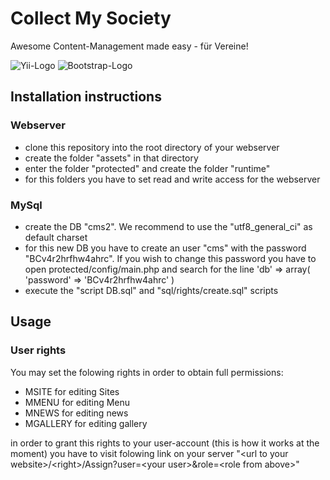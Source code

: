 # Collect My Society

Awesome Content-Management made easy - für Vereine!

![Yii-Logo](http://static.yiiframework.com/css/img/logo.png)
![Bootstrap-Logo](http://www.omarketingo.com/img/logos/bootstrap.png)

## Installation instructions

### Webserver
- clone this repository into the root directory of your webserver
- create the folder "assets" in that directory
- enter the folder "protected" and create the folder "runtime" 
- for this folders you have to set read and write access for the webserver

### MySql
- create the DB "cms2". We recommend to use the "utf8_general_ci" as default charset 
- for this new DB you have to create an user "cms" with the password "BCv4r2hrfhw4ahrc". If you wish to change this password you have to open protected/config/main.php and search for the line 'db' => array( 'password' => 'BCv4r2hrfhw4ahrc' )
- execute the "script DB.sql" and "sql/rights/create.sql" scripts

## Usage

### User rights
You may set the folowing rights in order to obtain full permissions:
- MSITE for editing Sites
- MMENU for editing Menu
- MNEWS for editing news
- MGALLERY for editing gallery

in order to grant this rights to your user-account (this is how it works at the moment) you have to visit folowing link on your server "\<url to your website\>/\<right\>/Assign?user=\<your user\>&role=\<role from above\>"
